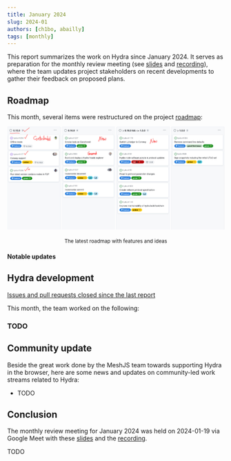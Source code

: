 ```yaml
---
title: January 2024
slug: 2024-01
authors: [ch1bo, abailly]
tags: [monthly]
---
```


This report summarizes the work on Hydra since January 2024. It serves as
preparation for the monthly review meeting (see [slides][slides] and
[recording][recording]), where the team updates project stakeholders on recent
developments to gather their feedback on proposed plans.

## Roadmap

This month, several items were restructured on the project
[roadmap](https://github.com/orgs/input-output-hk/projects/21/views/7):

![The roadmap with features and ideas](./img/2024-01-roadmap.jpg) <small><center>The latest roadmap with features and ideas</center></small>

#### Notable updates

## Hydra development

[Issues and pull requests closed since the last
report](https://github.com/input-output-hk/hydra/issues?q=is%3Aclosed+sort%3Aupdated-desc+closed%3A2023-11-30..2024-01-31)

This month, the team worked on the following:

### TODO

## Community update

Beside the great work done by the MeshJS team towards supporting Hydra in the browser, here are some news and updates on community-led work streams related to Hydra:

* TODO

## Conclusion

The monthly review meeting for January 2024 was held on 2024-01-19 via Google
Meet with these [slides][slides] and the [recording][recording].

TODO

[slides]: https://docs.google.com/presentation/d/1JA_frlOXVrrBeaBGUnIq3U9cclrfU1A2cZR9B2AeVJg
[recording]: https://drive.google.com/file/d/1-iv8IveUzA2KrJV_Kqrgx4ts05Ow0zjM
